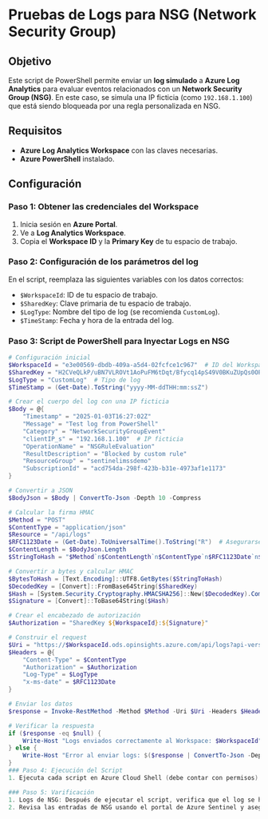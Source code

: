 # Pruebas de Logs para NSG (Network Security Group)

## Objetivo
Este script de PowerShell permite enviar un **log simulado** a **Azure Log Analytics** para evaluar eventos relacionados con un **Network Security Group (NSG)**. En este caso, se simula una IP ficticia (como `192.168.1.100`) que está siendo bloqueada por una regla personalizada en NSG.

## Requisitos
- **Azure Log Analytics Workspace** con las claves necesarias.
- **Azure PowerShell** instalado.

## Configuración

### Paso 1: Obtener las credenciales del Workspace
1. Inicia sesión en **Azure Portal**.
2. Ve a **Log Analytics Workspace**.
3. Copia el **Workspace ID** y la **Primary Key** de tu espacio de trabajo.

### Paso 2: Configuración de los parámetros del log
En el script, reemplaza las siguientes variables con los datos correctos:
- `$WorkspaceId`: ID de tu espacio de trabajo.
- `$SharedKey`: Clave primaria de tu espacio de trabajo.
- `$LogType`: Nombre del tipo de log (se recomienda `CustomLog`).
- `$TimeStamp`: Fecha y hora de la entrada del log.

### Paso 3: Script de PowerShell para Inyectar Logs en NSG

```powershell
# Configuración inicial
$WorkspaceId = "e3e00569-dbdb-409a-a5d4-02fcfce1c967"  # ID del Workspace
$SharedKey = "H2CVeQLkP/uBN7VLROVt1AoPuFM6tDqt/Bfycq14pS49V0BKuZUpQs0OPF9pQvr5Mv65FTBGMwTcGxWWBPoo7Q=="  # Primary Key del Workspace
$LogType = "CustomLog"  # Tipo de log
$TimeStamp = (Get-Date).ToString("yyyy-MM-ddTHH:mm:ssZ")

# Crear el cuerpo del log con una IP ficticia
$Body = @{
    "Timestamp" = "2025-01-03T16:27:02Z"
    "Message" = "Test log from PowerShell"
    "Category" = "NetworkSecurityGroupEvent"
    "clientIP_s" = "192.168.1.100"  # IP ficticia
    "OperationName" = "NSGRuleEvaluation"
    "ResultDescription" = "Blocked by custom rule"
    "ResourceGroup" = "sentinelimssdemo"
    "SubscriptionId" = "acd754da-298f-423b-b31e-4973af1e1173"
}

# Convertir a JSON
$BodyJson = $Body | ConvertTo-Json -Depth 10 -Compress

# Calcular la firma HMAC
$Method = "POST"
$ContentType = "application/json"
$Resource = "/api/logs"
$RFC1123Date = (Get-Date).ToUniversalTime().ToString("R")  # Asegurarse de que esté en formato RFC 1123
$ContentLength = $BodyJson.Length
$StringToHash = "$Method`n$ContentLength`n$ContentType`n$RFC1123Date`n$Resource"

# Convertir a bytes y calcular HMAC
$BytesToHash = [Text.Encoding]::UTF8.GetBytes($StringToHash)
$DecodedKey = [Convert]::FromBase64String($SharedKey)
$Hash = [System.Security.Cryptography.HMACSHA256]::New($DecodedKey).ComputeHash($BytesToHash)
$Signature = [Convert]::ToBase64String($Hash)

# Crear el encabezado de autorización
$Authorization = "SharedKey ${WorkspaceId}:${Signature}"

# Construir el request
$Uri = "https://$WorkspaceId.ods.opinsights.azure.com/api/logs?api-version=2016-04-01"
$Headers = @{
    "Content-Type" = $ContentType
    "Authorization" = $Authorization
    "Log-Type" = $LogType
    "x-ms-date" = $RFC1123Date
}

# Enviar los datos
$response = Invoke-RestMethod -Method $Method -Uri $Uri -Headers $Headers -Body $BodyJson

# Verificar la respuesta
if ($response -eq $null) {
    Write-Host "Logs enviados correctamente al Workspace: $WorkspaceId" -ForegroundColor Green
} else {
    Write-Host "Error al enviar logs: $($response | ConvertTo-Json -Depth 10)" -ForegroundColor Red
}
### Paso 4: Ejecución del Script
1. Ejecuta cada script en Azure Cloud Shell (debe contar con permisos)

### Paso 5: Varificación 
1. Logs de NSG: Después de ejecutar el script, verifica que el log se haya ingresado correctamente en Log Analytics.
2. Revisa las entradas de NSG usando el portal de Azure Sentinel y asegúrate de que el evento de la IP ficticia esté registrado.

